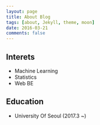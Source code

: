 ```yaml
---
layout: page
title: About Blog
tags: [about, Jekyll, theme, moon]
date: 2016-03-21
comments: false
---
```


## Interets
* Machine Learning
* Statistics
* Web BE

## Education
* University Of Seoul (2017.3 ~)
